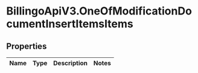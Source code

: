 # BillingoApiV3.OneOfModificationDocumentInsertItemsItems

## Properties
Name | Type | Description | Notes
------------ | ------------- | ------------- | -------------
